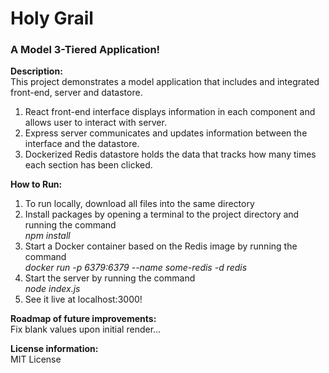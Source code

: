 # Holy Grail
### A Model 3-Tiered Application!

**Description:** <br>
This project demonstrates a model application that includes and integrated front-end, server and datastore.<br>
1. React front-end interface displays information in each component and allows user to interact with server.
2. Express server communicates and updates information between the interface and the datastore.
3. Dockerized Redis datastore holds the data that tracks how many times each section has been clicked.

**How to Run:** <br>
1. To run locally, download all files into the same directory<br>
2. Install packages by opening a terminal to the project directory and running the command<br> *npm install*
3. Start a Docker container based on the Redis image by running the command<br> *docker run -p 6379:6379 --name some-redis -d redis*
4. Start the server by running the command<br> *node index.js*
5. See it live at localhost:3000!

**Roadmap of future improvements:** <br>
Fix blank values upon initial render...

**License information:** <br>
MIT License
